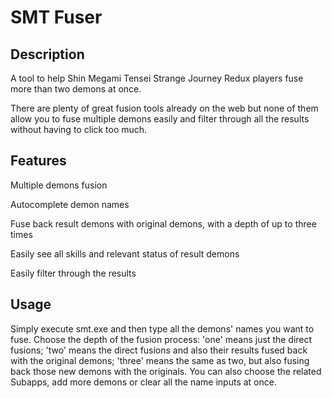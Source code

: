 # SMT Fuser

## Description

A tool to help Shin Megami Tensei Strange Journey Redux players fuse more than two demons at once.

There are plenty of great fusion tools already on the web but none of them allow you to fuse multiple demons easily and filter through all the results without having to click too much.

## Features

Multiple demons fusion

Autocomplete demon names

Fuse back result demons with original demons, with a depth of up to three times

Easily see all skills and relevant status of result demons

Easily filter through the results


## Usage

Simply execute smt.exe and then type all the demons' names you want to fuse. Choose the depth of the fusion process: 'one' means just the direct fusions; 'two' means the direct fusions and also their results fused back with the original demons; 'three' means the same as two, but also fusing back those new demons with the originals. You can also choose the related Subapps, add more demons or clear all the name inputs at once.

